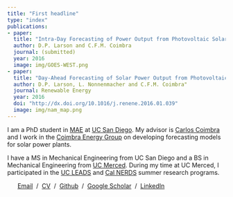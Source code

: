 ```yaml
---
title: "First headline"
type: "index"
publications:
- paper:
  title: "Intra-Day Forecasting of Power Output from Photovoltaic Solar Plants"
  author: D.P. Larson and C.F.M. Coimbra
  journal: (submitted)
  year: 2016
  image: img/GOES-WEST.png
- paper:
  title: "Day-Ahead Forecasting of Solar Power Output from Photovoltaic Plants"
  author: D.P. Larson, L. Nonnenmacher and C.F.M. Coimbra"
  journal: Renewable Energy
  year: 2016
  doi: "http://dx.doi.org/10.1016/j.renene.2016.01.039"
  image: img/nam_map.png
---
```


I am a PhD student in [MAE](http://mae.ucsd.edu/) at [UC San Diego](http://ucsd.edu/). My advisor is [Carlos Coimbra](http://jacobsschool.ucsd.edu/faculty/faculty_bios/index.sfe?fmp_recid=324) and I work in the [Coimbra Energy Group](http://coimbra.ucsd.edu/) on developing forecasting models for solar power plants.

I have a MS in Mechanical Engineering from UC San Diego and a BS in Mechanical Engineering from [UC Merced](http://ucmerced.edu/). During my time at UC Merced, I participated in the [UC LEADS](http://ucleads.org/) and [Cal NERDS](http://ucberkeleynerds.com/) summer research programs.

&nbsp; &nbsp; &nbsp; [Email](mailto:dplarson@ucsd.edu) &nbsp;/&nbsp; <a markdown="0" href="DavidLarson_CV.pdf">CV</a> &nbsp;/&nbsp; [Github](https://github.com/dplarson) &nbsp;/&nbsp; [Google Scholar](https://scholar.google.com/citations?user=meuTcaIAAAAJ)  &nbsp;/&nbsp; [LinkedIn](https://www.linkedin.com/in/david-larson-93433465)
